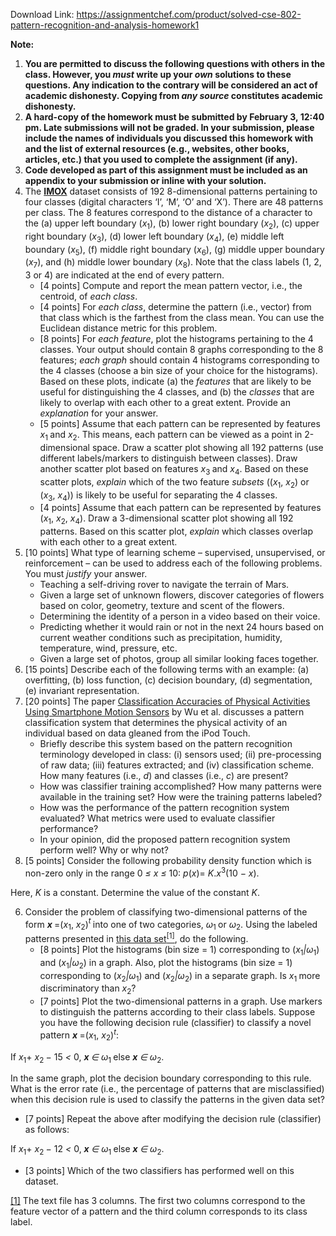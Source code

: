 Download Link: https://assignmentchef.com/product/solved-cse-802-pattern-recognition-and-analysis-homework1
<br>






<strong>Note:</strong>

<ol>

 <li><strong>You are permitted to discuss the following questions with others in the class. However, you <em>must </em>write up your <em>own </em>solutions to these questions. Any indication to the contrary will be considered an act of academic dishonesty. Copying from <em>any source </em>constitutes academic dishonesty.</strong></li>

 <li><strong>A hard-copy of the homework must be submitted by February 3, 12:40 pm. Late submissions will not be graded. In your submission, please include the names of individuals you discussed this homework with and the list of external resources (e.g., websites, other books, articles, etc.) that you used to complete the assignment (if any).</strong></li>

 <li><strong>Code developed as part of this assignment must be included as an appendix to your submission or inline with your solution.</strong></li>

 <li>The <a href="https://www.cse.msu.edu/~rossarun/courses/sp20/cse802/data/imox_data.txt"><strong>IMOX</strong></a> dataset consists of 192 8-dimensional patterns pertaining to four classes (digital characters ‘I’, ‘M’, ‘O’ and ‘X’). There are 48 patterns per class. The 8 features correspond to the distance of a character to the (a) upper left boundary (<em>x</em><sub>1</sub>), (b) lower right boundary (<em>x</em><sub>2</sub>), (c) upper right boundary (<em>x</em><sub>3</sub>), (d) lower left boundary (<em>x</em><sub>4</sub>), (e) middle left boundary (<em>x</em><sub>5</sub>), (f) middle right boundary (<em>x</em><sub>6</sub>), (g) middle upper boundary (<em>x</em><sub>7</sub>), and (h) middle lower boundary (<em>x</em><sub>8</sub>). Note that the class labels (1, 2, 3 or 4) are indicated at the end of every pattern.

  <ul>

   <li>[4 points] Compute and report the mean pattern vector, i.e., the centroid, of <em>each class</em>.</li>

   <li>[4 points] For <em>each class</em>, determine the pattern (i.e., vector) from that class which is the farthest from the class mean. You can use the Euclidean distance metric for this problem.</li>

   <li>[8 points] For <em>each feature</em>, plot the histograms pertaining to the 4 classes. Your output should contain 8 graphs corresponding to the 8 features; <em>each graph </em>should contain 4 histograms corresponding to the 4 classes (choose a bin size of your choice for the histograms). Based on these plots, indicate (a) the <em>features </em>that are likely to be useful for distinguishing the 4 classes, and (b) the <em>classes </em>that are likely to overlap with each other to a great extent. Provide an <em>explanation </em>for your answer.</li>

   <li>[5 points] Assume that each pattern can be represented by features <em>x</em><sub>1 </sub>and <em>x</em><sub>2</sub>. This means, each pattern can be viewed as a point in 2-dimensional space. Draw a scatter plot showing all 192 patterns (use different labels/markers to distinguish between classes). Draw another scatter plot based on features <em>x</em><sub>3 </sub>and <em>x</em><sub>4</sub>. Based on these scatter plots, <em>explain </em>which of the two feature <em>subsets </em>((<em>x</em><sub>1</sub>, <em>x</em><sub>2</sub>) or (<em>x</em><sub>3</sub>, <em>x</em><sub>4</sub>)) is likely to be useful for separating the 4 classes.</li>

   <li>[4 points] Assume that each pattern can be represented by features (<em>x</em><sub>1</sub>, <em>x</em><sub>2</sub>, <em>x</em><sub>4</sub>). Draw a 3-dimensional scatter plot showing all 192 patterns. Based on this scatter plot, <em>explain </em>which classes overlap with each other to a great extent.</li>

  </ul></li>

 <li>[10 points] What type of learning scheme – supervised, unsupervised, or reinforcement – can be used to address each of the following problems. You must <em>justify </em>your answer.

  <ul>

   <li>Teaching a self-driving rover to navigate the terrain of Mars.</li>

   <li>Given a large set of unknown flowers, discover categories of flowers based on color, geometry, texture and scent of the flowers.</li>

   <li>Determining the identity of a person in a video based on their voice.</li>

   <li>Predicting whether it would rain or not in the next 24 hours based on current weather conditions such as precipitation, humidity, temperature, wind, pressure, etc.</li>

   <li>Given a large set of photos, group all similar looking faces together.</li>

  </ul></li>

 <li>[15 points] Describe each of the following terms with an example: (a) overfitting, (b) loss function, (c) decision boundary, (d) segmentation, (e) invariant representation.</li>

 <li>[20 points] The paper <a href="http://www.jmir.org/2012/5/e130/">Classification Accuracies of Physical Activities Using Smartphone Motion Sen</a><a href="http://www.jmir.org/2012/5/e130/">sors</a> by Wu et al. discusses a pattern classification system that determines the physical activity of an individual based on data gleaned from the iPod Touch.

  <ul>

   <li>Briefly describe this system based on the pattern recognition terminology developed in class: (i) sensors used; (ii) pre-processing of raw data; (iii) features extracted; and (iv) classification scheme. How many features (i.e., <em>d</em>) and classes (i.e., <em>c</em>) are present?</li>

   <li>How was classifier training accomplished? How many patterns were available in the training set? How were the training patterns labeled?</li>

   <li>How was the performance of the pattern recognition system evaluated? What metrics were used to evaluate classifier performance?</li>

   <li>In your opinion, did the proposed pattern recognition system perform well? Why or why not?</li>

  </ul></li>

 <li>[5 points] Consider the following probability density function which is non-zero only in the range 0 <em>≤ x ≤ </em>10: <em>p</em>(<em>x</em>)= <em>K</em>.<em>x</em><sup>3</sup>(10 <em>− x</em>).</li>

</ol>

Here, <em>K </em>is a constant. Determine the value of the constant <em>K</em>.

<ol start="6">

 <li>Consider the problem of classifying two-dimensional patterns of the form <strong><em>x </em></strong>=(<em>x</em><sub>1</sub>, <em>x</em><sub>2</sub>)<em><sup>t </sup></em>into one of two categories, <em>ω</em><sub>1 </sub>or <em>ω</em><sub>2</sub>. Using the labeled patterns presented in <a href="https://www.cse.msu.edu/~rossarun/courses/sp20/cse802/data/patterns_labels.txt">this data set</a><a href="#_ftn1" name="_ftnref1"><sup>[1]</sup></a>, do the following.

  <ul>

   <li>[8 points] Plot the histograms (bin size = 1) corresponding to (<em>x</em><sub>1</sub><em>|ω</em><sub>1</sub>) and (<em>x</em><sub>1</sub><em>|ω</em><sub>2</sub>) in a graph. Also, plot the histograms (bin size = 1) corresponding to (<em>x</em><sub>2</sub><em>|ω</em><sub>1</sub>) and (<em>x</em><sub>2</sub><em>|ω</em><sub>2</sub>) in a separate graph. Is <em>x</em><sub>1 </sub>more discriminatory than <em>x</em><sub>2</sub>?</li>

   <li>[7 points] Plot the two-dimensional patterns in a graph. Use markers to distinguish the patterns according to their class labels. Suppose you have the following decision rule (classifier) to classify a novel pattern <strong><em>x </em></strong>=(<em>x</em><sub>1</sub>, <em>x</em><sub>2</sub>)<em><sup>t</sup></em>:</li>

  </ul></li>

</ol>

If <em>x</em><sub>1</sub>+ <em>x</em><sub>2 </sub><em>− </em>15 <em>&lt; </em>0, <strong><em>x </em></strong><em>∈ ω</em><sub>1 </sub>else <strong><em>x </em></strong><em>∈ ω</em><sub>2</sub>.

In the same graph, plot the decision boundary corresponding to this rule. What is the error rate (i.e., the percentage of patterns that are misclassified) when this decision rule is used to classify the patterns in the given data set?

<ul>

 <li>[7 points] Repeat the above after modifying the decision rule (classifier) as follows:</li>

</ul>

If <em>x</em><sub>1</sub>+ <em>x</em><sub>2 </sub><em>− </em>12 <em>&lt; </em>0, <strong><em>x </em></strong><em>∈ ω</em><sub>1 </sub>else <strong><em>x </em></strong><em>∈ ω</em><sub>2</sub>.

<ul>

 <li>[3 points] Which of the two classifiers has performed well on this dataset.</li>

</ul>

<a href="#_ftnref1" name="_ftn1">[1]</a> The text file has 3 columns. The first two columns correspond to the feature vector of a pattern and the third column corresponds to its class label.
